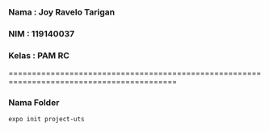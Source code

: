 ### Nama    : Joy Ravelo Tarigan
### NIM     : 119140037
### Kelas   : PAM RC

==========================================================================================

### Nama Folder
```sh
expo init project-uts
```
